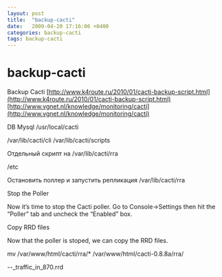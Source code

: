```yaml
---
layout: post
title:  "backup-cacti"
date:   2009-04-20 17:16:06 +0400
categories: backup-cacti
tags: backup-cacti
---
```


# backup-cacti
Backup Cacti
[http://www.k4route.ru/2010/01/cacti-backup-script.html](http://www.k4route.ru/2010/01/cacti-backup-script.html)
[http://www.vgnet.nl/knowledge/monitoring/cacti](http://www.vgnet.nl/knowledge/monitoring/cacti)



DB Mysql
/usr/local/cacti

/var/lib/cacti/cli
/var/lib/cacti/scripts

Отдельный скрипт на 
/var/lib/cacti/rra

/etc


Остановить поллер и запустить репликация /var/lib/cacti/rra


Stop the Poller

Now it’s time to stop the Cacti poller. Go to Console->Settings then hit the “Poller” tab and uncheck the “Enabled” box.

Copy RRD files

Now that the poller is stoped, we can copy the RRD files.

mv  /var/www/html/cacti/rra/* /var/www/html/cacti-0.8.8a/rra/





--_traffic_in_870.rrd